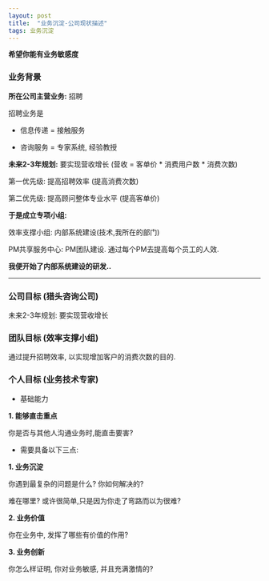 ```yaml
---
layout: post
title:  "业务沉淀-公司现状描述"
tags: 业务沉淀
---
```


**希望你能有业务敏感度**

### 业务背景

**所在公司主营业务:** 招聘

招聘业务是

- 信息传递 = 接触服务
    
- 咨询服务 = 专家系统, 经验教授
    
    
**未来2-3年规划:** 要实现营收增长 (营收 = 客单价 * 消费用户数 * 消费次数)

第一优先级: 提高招聘效率 (提高消费次数)

第二优先级: 提高顾问整体专业水平 (提高客单价)


**于是成立专项小组:**

效率支撑小组: 内部系统建设(技术,我所在的部门)

PM共享服务中心: PM团队建设. 通过每个PM去提高每个员工的人效.


**我便开始了内部系统建设的研发..**

 --- 

### 公司目标 (猎头咨询公司)

未来2-3年规划: 要实现营收增长
    
### 团队目标 (效率支撑小组)

通过提升招聘效率, 以实现增加客户的消费次数的目的.
    
### 个人目标 (业务技术专家)

- 基础能力

**1. 能够直击重点**
    
你是否与其他人沟通业务时,能直击要害?

- 需要具备以下三点:
    
**1. 业务沉淀**
    
你遇到最复杂的问题是什么? 你如何解决的? 

难在哪里? 或许很简单,只是因为你走了弯路而以为很难?
    
**2. 业务价值**
    
你在业务中, 发挥了哪些有价值的作用? 
    
**3. 业务创新**
    
你怎么样证明, 你对业务敏感, 并且充满激情的?

